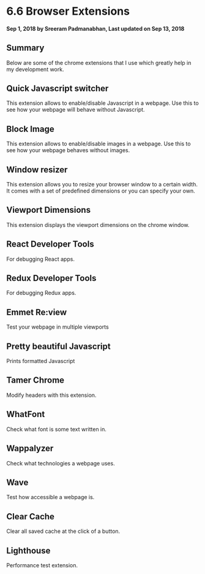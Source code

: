 # 6.6 Browser Extensions

#### Sep 1, 2018 by Sreeram Padmanabhan, Last updated on Sep 13, 2018

## Summary

Below are some of the chrome extensions that I use which greatly help in my development work.

## Quick Javascript switcher

This extension allows to enable/disable Javascript in a webpage. Use this to see how your webpage will behave without Javascript.

## Block Image

This extension allows to enable/disable images in a webpage. Use this to see how your webpage behaves without images.

## Window resizer

This extension allows you to resize your browser window to a certain width. It comes with a set of predefined dimensions or you can specify your own.

## Viewport Dimensions

This extension displays the viewport dimensions on the chrome window.

## React Developer Tools

For debugging React apps.

## Redux Developer Tools

For debugging Redux apps.

## Emmet Re:view

Test your webpage in multiple viewports

## Pretty beautiful Javascript

Prints formatted Javascript

## Tamer Chrome

Modify headers with this extension.

## WhatFont

Check what font is some text written in.

## Wappalyzer

Check what technologies a webpage uses.

## Wave

Test how accessible a webpage is.

## Clear Cache

Clear all saved cache at the click of a button.

## Lighthouse

Performance test extension.

